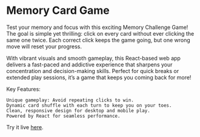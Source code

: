 # Memory Card Game

Test your memory and focus with this exciting Memory Challenge Game! The goal is simple yet thrilling: click on every card without ever clicking the same one twice. Each correct click keeps the game going, but one wrong move will reset your progress.

With vibrant visuals and smooth gameplay, this React-based web app delivers a fast-paced and addictive experience that sharpens your concentration and decision-making skills. Perfect for quick breaks or extended play sessions, it’s a game that keeps you coming back for more!

Key Features:

    Unique gameplay: Avoid repeating clicks to win.
    Dynamic card shuffle with each turn to keep you on your toes.
    Clean, responsive design for desktop and mobile play.
    Powered by React for seamless performance.




Try it live [here](https://memorycardgamereact.netlify.app/).
